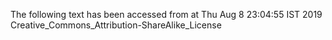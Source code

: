 The following text has been accessed from at Thu Aug 8 23:04:55 IST 2019
Creative_Commons_Attribution-ShareAlike_License
